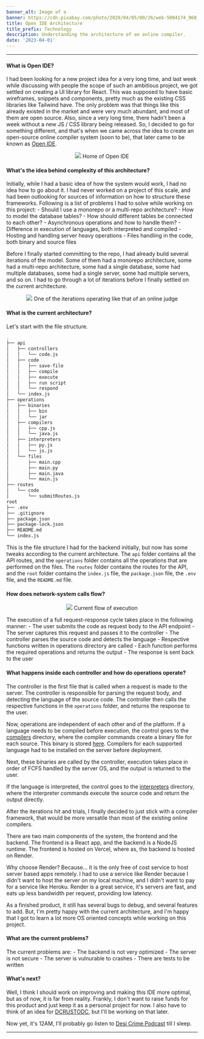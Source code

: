 ```yaml
---
banner_alt: Image of a 
banner: https://cdn.pixabay.com/photo/2020/04/05/00/26/web-5004174_960_720.jpg
title: Open IDE Architecture
title_prefix: Technology
description: Understanding the architecture of an online compiler.
date: '2023-04-01'
---
```

--- 

#### What is Open IDE?
I had been looking for a new project idea for a very long time, and last week while discussing with people the scope of such an ambitious project, we got settled on creating a UI library for React. This was supposed to have basic wireframes, snippets and components, pretty much as the existing CSS libraries like Tailwind have. The only problem was that things like this already existed in the market and were very much abundant, and most of them are open source. Also, since a very long time, there hadn't been a week without a new JS / CSS library being released. So, I decided to go for something different, and that's when we came across the idea to create an open-source online compiler system (soon to be), that later came to be known as [Open IDE](https://openide.vercel.app/).

<center>
    <img src="https://cdn.statically.io/gh/thatsameguyokay/images/main/openide.png" style={{width: "90%", marginBottom: "-20px"}}></img>
    Home of Open IDE
</center>

#### What's the idea behind complexity of this architecture?
Initially, while I had a basic idea of how the system would work, I had no idea how to go about it. I had never worked on a project of this scale, and had been outlooking for sources of information on how to structure these frameworks. Following is a list of problems I had to solve while working on this project:
    - Should I use a monorepo or a multi-repo architecture?
    - How to model the database tables?
    - How should different tables be connected to each other?
    - Asynchronous operations and how to handle them?
    - Difference in execution of languages, both interpreted and compiled
    - Hosting and handling server heavy operations
    - Files handling in the code, both binary and source files

Before I finally started committing to the repo, I had already build several iterations of the model. Some of them had a monorepo architecture, some had a multi-repo architecture, some had a single database, some had multiple databases, some had a single server, some had multiple servers, and so on. I had to go through a lot of iterations before I finally settled on the current architecture.

<center>
    <img src="https://cdn.statically.io/gh/thatsameguyokay/images/main/old-ide.png" style={{width: "100%", marginBottom: "-20px"}}></img>
    One of the iterations operating like that of an online judge
</center>

#### What is the current architecture?

Let's start with the file structure.


```bash
.
├── api
│   ├── controllers
│   │   └── code.js
│   ├── code
│   │   ├── save-file
│   │   ├── compile
│   │   ├── execute
│   │   ├── run script
│   │   └── respond
│   └── index.js
├── operations
│   ├── binaries
│   │   ├── bin
│   │   └── jar
│   ├── compilers
│   │   ├── cpp.js
│   │   └── java.js
│   ├── interpreters
│   │   ├── py.js
│   │   └── js.js
│   └── files
│       ├── main.cpp
│       ├── main.py
│       ├── main.java
│       └── main.js
├── routes
│   └── code
│       └── submitRoutes.js
root
├── .env
├── .gitignore
├── package.json
├── package-lock.json
├── README.md
└── index.js


```

This is the file structure I had for the backend initially, but now has some tweaks according to the current architecture. The `api` folder contains all the API routes, and the `operations` folder contains all the operations that are performed on the files. The `routes` folder contains the routes for the API, and the `root` folder contains the `index.js` file, the `package.json` file, the `.env` file, and the `README.md` file.


#### How does network-system calls flow?

<center>
    <img src="https://cdn.statically.io/gh/thatsameguyokay/images/main/ide.gif" style={{width: "100%", marginBottom: "-20px"}}></img>
    Current flow of execution
</center>

The execution of a full request-response cycle takes place in the following manner:
    - The user submits the code as request body to the API endpoint
    - The server captures this request and passes it to the controller
    - The controller parses the source code and detects the language
    - Respective functions written in operations directory are called
    - Each function performs the required operations and returns the output
    - The response is sent back to the user


#### What happens inside each controller and how do operations operate?

The controller is the first file that is called when a request is made to the server. The controller is responsible for parsing the request body, and detecting the language of the source code. The controller then calls the respective functions in the `operations` folder, and returns the response to the user.

Now, operations are independent of each other and of the platform. If a language needs to be compiled before execution, the control goes to the [compilers](https://github.com/sambhavsaxena/openIDE/tree/main/operations/compilers) directory, where the compiler commands create a binary file for each source.
This binary is stored [here](https://github.com/sambhavsaxena/openIDE/tree/main/operations/binaries). Compilers for each supported language had to be installed on the server before deployment.

Next, these binaries are called by the controller, execution takes place in order of FCFS handled by the server OS, and the output is returned to the user.

If the language is interpreted, the control goes to the [interpreters](https://github.com/sambhavsaxena/openIDE/tree/main/operations/interpreters) directory, where the interpreter commands execute the source code and return the output directly.

After the iterations hit and trials, I finally decided to just stick with a compiler framework, that would be more versatile than most of the existing online compilers.

There are two main components of the system, the frontend and the backend. The frontend is a React app, and the backend is a NodeJS runtime. The frontend is hosted on Vercel, where as, the backend is hosted on Render. 

Why choose Render? Because... it is the only free of cost service to host server based apps remotely. I had to use a service like Render because I didn't want to host the server on my local machine, and I didn't want to pay for a service like Heroku. Render is a great service, it's servers are fast, and eats up less bandwidth per request, providing low latency.

As a finished product, it still has several bugs to debug, and several features to add. But, I'm pretty happy with the current architecture, and I'm happy that I got to learn a lot more OS oriented concepts while working on this project.

#### What are the current problems?
The current problems are:
    - The backend is not very optimized
    - The server is not secure
    - The server is vulnurable to crashes
    - There are tests to be written

#### What's next?
Well, I think I should work on improving and making this IDE more optimal, but as of now, it is far from reality. Frankly, I don't want to raise funds for this product and just keep it as a personal project for now. I also have to think of an idea for [DCRUSTODC](https://github.com/DCRUSTODC), but I'll be working on that later.

Now yet, it's 12AM, I'll probably go listen to [Desi Crime Podcast](https://desicrime.com/) till I sleep.

---
